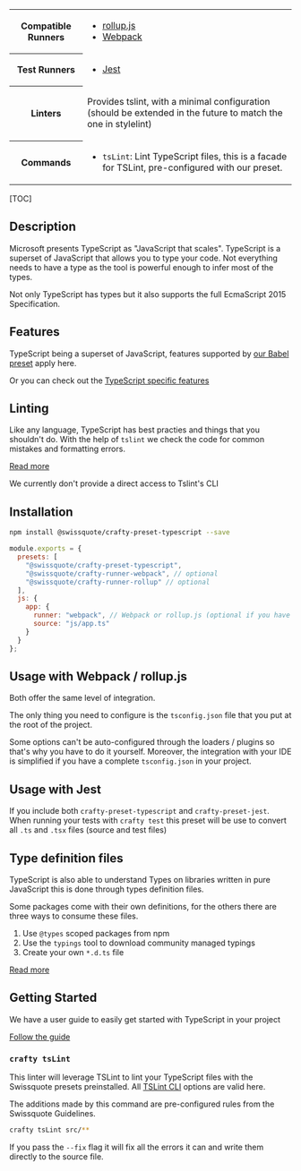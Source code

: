 <table>
<tr><th>Compatible Runners</th><td>

* [rollup.js](05_Packages/02_crafty-runner-rollup.md)
* [Webpack](05_Packages/02_crafty-runner-webpack.md)

</td></tr>
<tr><th>Test Runners</th><td>

* [Jest](05_Packages/05_crafty-preset-jest.md)

</td></tr>
<tr><th>Linters</th><td>

Provides tslint, with a minimal configuration (should be extended in the future to match the one in stylelint)

</td></tr>
<tr><th>Commands</th><td>

* `tsLint`: Lint TypeScript files, this is a facade for TSLint, pre-configured
  with our preset.

</td></tr>
</table>

[TOC]

## Description

Microsoft presents TypeScript as "JavaScript that scales".
TypeScript is a superset of JavaScript that allows you to type your code.
Not everything needs to have a type as the tool is powerful enough to infer most of the types.

Not only TypeScript has types but it also supports the full EcmaScript 2015 Specification.

## Features

TypeScript being a superset of JavaScript, features supported by [our Babel preset](../05_crafty-preset-babel/JavaScript_Features.md) apply here.

Or you can check out the [TypeScript specific features](TypeScript_Features.md)

## Linting

Like any language, TypeScript has best practies and things that you shouldn't do.
With the help of `tslint` we check the code for common mistakes and formatting errors.

[Read more](TypeScript_Linting.md)

We currently don't provide a direct access to Tslint's CLI

## Installation

```bash
npm install @swissquote/crafty-preset-typescript --save
```

```javascript
module.exports = {
  presets: [
    "@swissquote/crafty-preset-typescript",
    "@swissquote/crafty-runner-webpack", // optional
    "@swissquote/crafty-runner-rollup" // optional
  ],
  js: {
    app: {
      runner: "webpack", // Webpack or rollup.js (optional if you have only one runner defined)
      source: "js/app.ts"
    }
  }
};
```

## Usage with Webpack / rollup.js

Both offer the same level of integration.

The only thing you need to configure is the `tsconfig.json` file that you put at the root of the project.

Some options can't be auto-configured through the loaders / plugins so that's why you have to do it yourself.
Moreover, the integration with your IDE is simplified if you have a complete `tsconfig.json` in your project.

## Usage with Jest

If you include both `crafty-preset-typescript` and `crafty-preset-jest`.
When running your tests with `crafty test` this preset will be use to convert all `.ts` and `.tsx` files (source and test files)

## Type definition files

TypeScript is also able to understand Types on libraries written in pure JavaScript this is done through types definition files.

Some packages come with their own definitions, for the others there are three ways to consume these files.

1. Use `@types` scoped packages from npm
1. Use the `typings` tool to download community managed typings
1. Create your own `*.d.ts` file

[Read more](TypeScript_Typings.md)

## Getting Started

We have a user guide to easily get started with TypeScript in your project

[Follow the guide](Getting_Started_with_TypeScript.md)

### `crafty tsLint`

This linter will leverage TSLint to lint your TypeScript files with the
Swissquote presets preinstalled. All
[TSLint CLI](https://palantir.github.io/tslint/usage/cli/) options are valid
here.

The additions made by this command are pre-configured rules from the Swissquote
Guidelines.

```bash
crafty tsLint src/**
```

If you pass the `--fix` flag it will fix all the errors it can and write them
directly to the source file.
